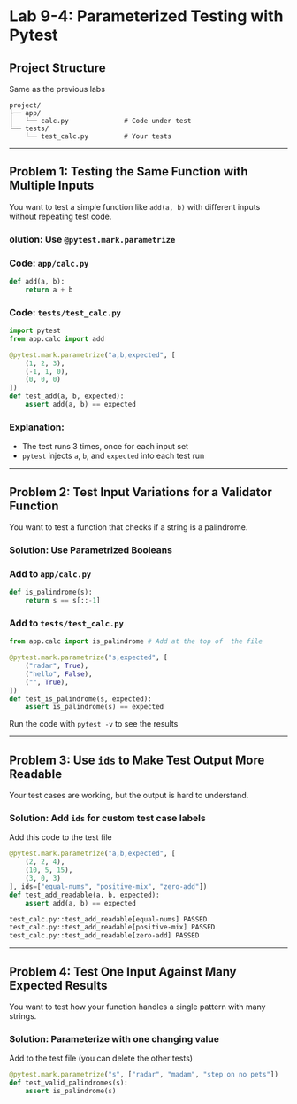 
# Lab 9-4: Parameterized Testing with Pytest



## Project Structure

Same as the previous labs

```
project/
├── app/
│   └── calc.py              # Code under test
└── tests/
    └── test_calc.py         # Your tests
```

---

## Problem 1: Testing the Same Function with Multiple Inputs

You want to test a simple function like `add(a, b)` with different inputs without repeating test code.

### olution: Use `@pytest.mark.parametrize`

### Code: `app/calc.py`

```python
def add(a, b):
    return a + b
```

### Code: `tests/test_calc.py`

```python
import pytest
from app.calc import add

@pytest.mark.parametrize("a,b,expected", [
    (1, 2, 3),
    (-1, 1, 0),
    (0, 0, 0)
])
def test_add(a, b, expected):
    assert add(a, b) == expected
```

### Explanation:
- The test runs 3 times, once for each input set
- `pytest` injects `a`, `b`, and `expected` into each test run

---

## Problem 2: Test Input Variations for a Validator Function

You want to test a function that checks if a string is a palindrome.

### Solution: Use Parametrized Booleans

### Add to `app/calc.py`

```python
def is_palindrome(s):
    return s == s[::-1]
```

### Add to `tests/test_calc.py`

```python
from app.calc import is_palindrome # Add at the top of  the file

@pytest.mark.parametrize("s,expected", [
    ("radar", True),
    ("hello", False),
    ("", True),
])
def test_is_palindrome(s, expected):
    assert is_palindrome(s) == expected
```
 
Run the code with `pytest -v` to see the results

---

## Problem 3: Use `ids` to Make Test Output More Readable

Your test cases are working, but the output is hard to understand.

### Solution: Add `ids` for custom test case labels

Add this code to the test file

```python
@pytest.mark.parametrize("a,b,expected", [
    (2, 2, 4),
    (10, 5, 15),
    (3, 0, 3)
], ids=["equal-nums", "positive-mix", "zero-add"])
def test_add_readable(a, b, expected):
    assert add(a, b) == expected
```


```bash
test_calc.py::test_add_readable[equal-nums] PASSED
test_calc.py::test_add_readable[positive-mix] PASSED
test_calc.py::test_add_readable[zero-add] PASSED
```

---

## Problem 4: Test One Input Against Many Expected Results

You want to test how your function handles a single pattern with many strings.

### Solution: Parameterize with one changing value
 
Add to the test file (you can delete the other tests)

```python
@pytest.mark.parametrize("s", ["radar", "madam", "step on no pets"])
def test_valid_palindromes(s):
    assert is_palindrome(s)
```
